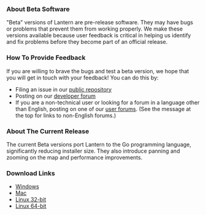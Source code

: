 ### About Beta Software
"Beta" versions of Lantern are pre-release software. They may have bugs or problems that prevent them from working properly. We make these versions available because user feedback is critical in helping us identify and fix problems before they become part of an official release. 

### How To Provide Feedback
If you are willing to brave the bugs and test a beta version, we hope that you will get in touch with your feedback! You can do this by:
* Filing an issue in our [public repository](https://github.com/getlantern/lantern/issues/new)
* Posting on our [developer forum](https://groups.google.com/forum/#!forum/lantern-devel)
* If you are a non-technical user or looking for a forum in a language other than English, posting on one of our [user forums](https://groups.google.com/forum/#!forum/lantern-users-en). (See the message at the top for links to non-English forums.)

### About The Current Release
The current Beta versions port Lantern to the Go programming language, significantly reducing installer size. They also introduce panning and zooming on the map and performance improvements.

### Download Links
* [Windows](https://s3.amazonaws.com/lantern/lantern-installer-beta.exe)
* [Mac](https://s3.amazonaws.com/lantern/lantern-installer-beta.dmg)
* [Linux 32-bit](https://s3.amazonaws.com/lantern/lantern-installer-beta-32.deb)
* [Linux 64-bit](https://s3.amazonaws.com/lantern/lantern-installer-beta-64.deb)